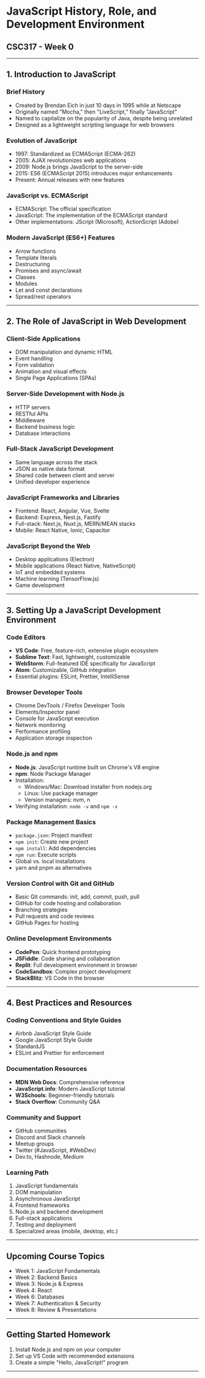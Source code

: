 # JavaScript History, Role, and Development Environment
## CSC317 - Week 0

---

## 1. Introduction to JavaScript

### Brief History
- Created by Brendan Eich in just 10 days in 1995 while at Netscape
- Originally named "Mocha," then "LiveScript," finally "JavaScript"
- Named to capitalize on the popularity of Java, despite being unrelated
- Designed as a lightweight scripting language for web browsers

### Evolution of JavaScript
- 1997: Standardized as ECMAScript (ECMA-262)
- 2005: AJAX revolutionizes web applications
- 2009: Node.js brings JavaScript to the server-side
- 2015: ES6 (ECMAScript 2015) introduces major enhancements
- Present: Annual releases with new features

### JavaScript vs. ECMAScript
- ECMAScript: The official specification
- JavaScript: The implementation of the ECMAScript standard
- Other implementations: JScript (Microsoft), ActionScript (Adobe)

### Modern JavaScript (ES6+) Features
- Arrow functions
- Template literals
- Destructuring
- Promises and async/await
- Classes
- Modules
- Let and const declarations
- Spread/rest operators

---

## 2. The Role of JavaScript in Web Development

### Client-Side Applications
- DOM manipulation and dynamic HTML
- Event handling
- Form validation
- Animation and visual effects
- Single Page Applications (SPAs)

### Server-Side Development with Node.js
- HTTP servers
- RESTful APIs
- Middleware
- Backend business logic
- Database interactions

### Full-Stack JavaScript Development
- Same language across the stack
- JSON as native data format
- Shared code between client and server
- Unified developer experience

### JavaScript Frameworks and Libraries
- Frontend: React, Angular, Vue, Svelte
- Backend: Express, Nest.js, Fastify
- Full-stack: Next.js, Nuxt.js, MERN/MEAN stacks
- Mobile: React Native, Ionic, Capacitor

### JavaScript Beyond the Web
- Desktop applications (Electron)
- Mobile applications (React Native, NativeScript)
- IoT and embedded systems
- Machine learning (TensorFlow.js)
- Game development

---

## 3. Setting Up a JavaScript Development Environment

### Code Editors
- **VS Code**: Free, feature-rich, extensive plugin ecosystem
- **Sublime Text**: Fast, lightweight, customizable
- **WebStorm**: Full-featured IDE specifically for JavaScript
- **Atom**: Customizable, GitHub integration
- Essential plugins: ESLint, Prettier, IntelliSense

### Browser Developer Tools
- Chrome DevTools / Firefox Developer Tools
- Elements/Inspector panel
- Console for JavaScript execution
- Network monitoring
- Performance profiling
- Application storage inspection

### Node.js and npm
- **Node.js**: JavaScript runtime built on Chrome's V8 engine
- **npm**: Node Package Manager
- Installation:
    - Windows/Mac: Download installer from nodejs.org
    - Linux: Use package manager
    - Version managers: nvm, n
- Verifying installation: `node -v` and `npm -v`

### Package Management Basics
- `package.json`: Project manifest
- `npm init`: Create new project
- `npm install`: Add dependencies
- `npm run`: Execute scripts
- Global vs. local installations
- yarn and pnpm as alternatives

### Version Control with Git and GitHub
- Basic Git commands: init, add, commit, push, pull
- GitHub for code hosting and collaboration
- Branching strategies
- Pull requests and code reviews
- GitHub Pages for hosting

### Online Development Environments
- **CodePen**: Quick frontend prototyping
- **JSFiddle**: Code sharing and collaboration
- **Replit**: Full development environment in browser
- **CodeSandbox**: Complex project development
- **StackBlitz**: VS Code in the browser

---

## 4. Best Practices and Resources

### Coding Conventions and Style Guides
- Airbnb JavaScript Style Guide
- Google JavaScript Style Guide
- StandardJS
- ESLint and Prettier for enforcement

### Documentation Resources
- **MDN Web Docs**: Comprehensive reference
- **JavaScript.info**: Modern JavaScript tutorial
- **W3Schools**: Beginner-friendly tutorials
- **Stack Overflow**: Community Q&A

### Community and Support
- GitHub communities
- Discord and Slack channels
- Meetup groups
- Twitter (#JavaScript, #WebDev)
- Dev.to, Hashnode, Medium

### Learning Path
1. JavaScript fundamentals
2. DOM manipulation
3. Asynchronous JavaScript
4. Frontend frameworks
5. Node.js and backend development
6. Full-stack applications
7. Testing and deployment
8. Specialized areas (mobile, desktop, etc.)

---

## Upcoming Course Topics

- Week 1: JavaScript Fundamentals
- Week 2: Backend Basics
- Week 3: Node.js & Express
- Week 4: React
- Week 6: Databases
- Week 7: Authentication & Security
- Week 8: Review & Presentations

---

## Getting Started Homework

1. Install Node.js and npm on your computer
2. Set up VS Code with recommended extensions
3. Create a simple "Hello, JavaScript!" program

---

